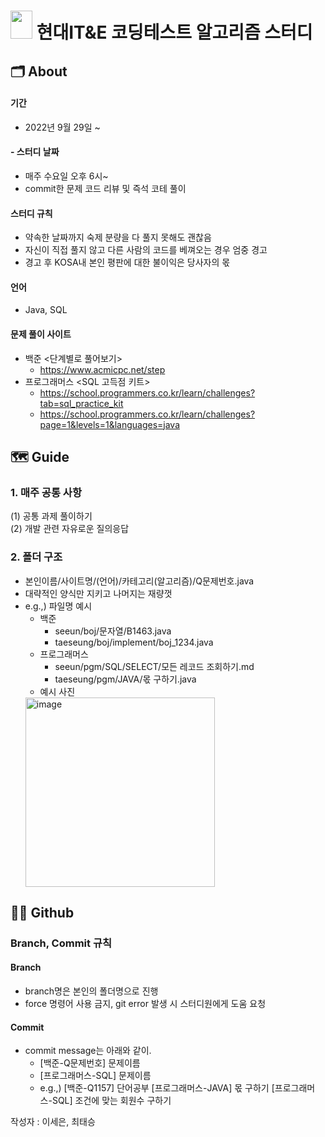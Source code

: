
# <img src="https://static.wikia.nocookie.net/arendelle/images/d/d2/Olaf.png/revision/latest?cb=20151103113103&path-prefix=ko" width="35" height="45"/> 현대IT&E 코딩테스트 알고리즘 스터디 </br>
  
## 🗂 About </br>
#### 기간 
  - 2022년 9월 29일 ~
#### - 스터디 날짜 
  - 매주 수요일 오후 6시~
  - commit한 문제 코드 리뷰 및 즉석 코테 풀이
#### 스터디 규칙
  - 약속한 날짜까지 숙제 분량을 다 풀지 못해도 괜찮음
  - 자신이 직접 풀지 않고 다른 사람의 코드를 베껴오는 경우 엄중 경고
  - 경고 후 KOSA내 본인 평판에 대한 불이익은 당사자의 몫

#### 언어
  - Java, SQL
#### 문제 풀이 사이트
  - 백준 <단계별로 풀어보기>  
    - https://www.acmicpc.net/step
  - 프로그래머스 <SQL 고득점 키트> 
    - https://school.programmers.co.kr/learn/challenges?tab=sql_practice_kit
    - https://school.programmers.co.kr/learn/challenges?page=1&levels=1&languages=java
  
  
## 🗺 Guide </br>
### 1. 매주 공통 사항
(1) 공통 과제 풀이하기  
(2) 개발 관련 자유로운 질의응답
  
### 2. 폴더 구조
- 본인이름/사이트명/(언어)/카테고리(알고리즘)/Q문제번호.java
- 대략적인 양식만 지키고 나머지는 재량껏
- e.g.,) 파일명 예시
  - 백준
    - seeun/boj/문자열/B1463.java
    - taeseung/boj/implement/boj_1234.java
  - 프로그래머스
    - seeun/pgm/SQL/SELECT/모든 레코드 조회하기.md
    - taeseung/pgm/JAVA/몫 구하기.java
  - 예시 사진
  <img width="303" alt="image" src="https://user-images.githubusercontent.com/96964263/195966098-4ee10c02-907e-4de5-8bea-ce24f303c56c.png">

## 👨‍💻 Github </br>
  
  ### Branch, Commit 규칙  
  
  #### Branch  
  - branch명은 본인의 폴더명으로 진행
  - force 명령어 사용 금지, git error 발생 시 스터디원에게 도움 요청
    
  #### Commit
  - commit message는 아래와 같이.
    - [백준-Q문제번호] 문제이름
    - [프로그래머스-SQL] 문제이름
    - e.g.,) [백준-Q1157] 단어공부
             [프로그래머스-JAVA] 몫 구하기
             [프로그래머스-SQL] 조건에 맞는 회원수 구하기


작성자 : 이세은, 최태승
